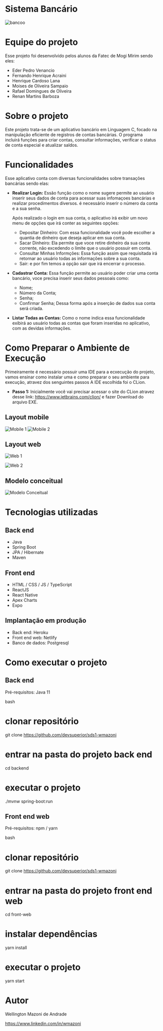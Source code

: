 # Sistema Bancário 

![bancoo](https://github.com/Fernando-Acraini/sistema_bancario/assets/129219437/c3210446-8ca6-465d-8ee9-8598e29ce513)




# Equipe do projeto

Esse projeto foi desenvolvido pelos alunos da Fatec de Mogi Mirim sendo eles:

- Eder Pedro Venancio
- Fernando Henrique Acraini
- Henrique Cardoso Lana
- Moises de Oliveira Sampaio
- Rafael Domingues de Oliveira
- Renan Martins Barboza

# Sobre o projeto

Este projeto trata-se de um aplicativo bancário em Linguagem C, focado na manipulação eficiente de registros de contas bancárias.
O programa incluirá funções para criar contas, consultar informações, verificar o status de conta especial e atualizar saldos.

# Funcionalidades

Esse aplicativo conta com diversas funcionalidades sobre transações bancárias sendo elas:

- **Realizar Login:** Essão função como o nome sugere permite ao usuário inserir seus dados
  de conta para acessar suas infomaçoes bancárias e realizar procedimentos diversos. é necessário inserir o número da conta e a sua senha.

  Após realizado o login em sua conta, o aplicativo irá exibir um novo menu de opções que irá conter as seguintes opções:
    - Depositar Dinheiro: Com essa funcionalidade você pode escolher a quantia de dinheiro que deseja aplicar em sua conta.
    - Sacar Dinheiro: Ela permite que voce retire dinheiro da sua conta corrente, não excedendo o limite que o usuário possuir em conta.
    - Consultar Minhas Informções: Essa função assim que requisitada irá retornar ao usuário todas as informações sobre a sua conta.
    - Sair: e por fim temos a opção sair que irá encerrar o processo.
 
      
- **Cadastrar Conta:** Essa função permite ao usuário poder criar uma conta bancário, voce precisa inserir seus dados pessoais como:
  - Nome;
  - Número da Conta;
  - Senha;
  - Confirmar Senha;
  Dessa forma após a inserção de dados sua conta será criada.

- **Listar Todas as Contas:** Como o nome indica essa funcionalidade exibirá ao usuário todas as contas que foram inseridas no aplicativo, com as devidas informações.

# Como Preparar o Ambiente de Execução

Primeiramente é necessário possuir uma IDE para a ecxecução do projeto, vamos ensinar como instalar uma e como preparar o seu ambiente para execução, atravez dos senguintes passos
A IDE escolhida foi o CLion.

- **Passo 1:** Inicialmente você vai precisar acessar o site do CLion atravez desse link: https://www.jetbrains.com/clion/ e fazer Download do arquivo EXE.






## Layout mobile
![Mobile 1](https://github.com/acenelio/assets/raw/main/sds1/mobile1.png) ![Mobile 2](https://github.com/acenelio/assets/raw/main/sds1/mobile2.png)

## Layout web
![Web 1](https://github.com/acenelio/assets/raw/main/sds1/web1.png)

![Web 2](https://github.com/acenelio/assets/raw/main/sds1/web2.png)

## Modelo conceitual
![Modelo Conceitual](https://github.com/acenelio/assets/raw/main/sds1/modelo-conceitual.png)

# Tecnologias utilizadas
## Back end
- Java
- Spring Boot
- JPA / Hibernate
- Maven
## Front end
- HTML / CSS / JS / TypeScript
- ReactJS
- React Native
- Apex Charts
- Expo
## Implantação em produção
- Back end: Heroku
- Front end web: Netlify
- Banco de dados: Postgresql

# Como executar o projeto

## Back end
Pré-requisitos: Java 11

bash
# clonar repositório
git clone https://github.com/devsuperior/sds1-wmazoni

# entrar na pasta do projeto back end
cd backend

# executar o projeto
./mvnw spring-boot:run


## Front end web
Pré-requisitos: npm / yarn

bash
# clonar repositório
git clone https://github.com/devsuperior/sds1-wmazoni

# entrar na pasta do projeto front end web
cd front-web

# instalar dependências
yarn install

# executar o projeto
yarn start


# Autor

Wellington Mazoni de Andrade

https://www.linkedin.com/in/wmazoni
